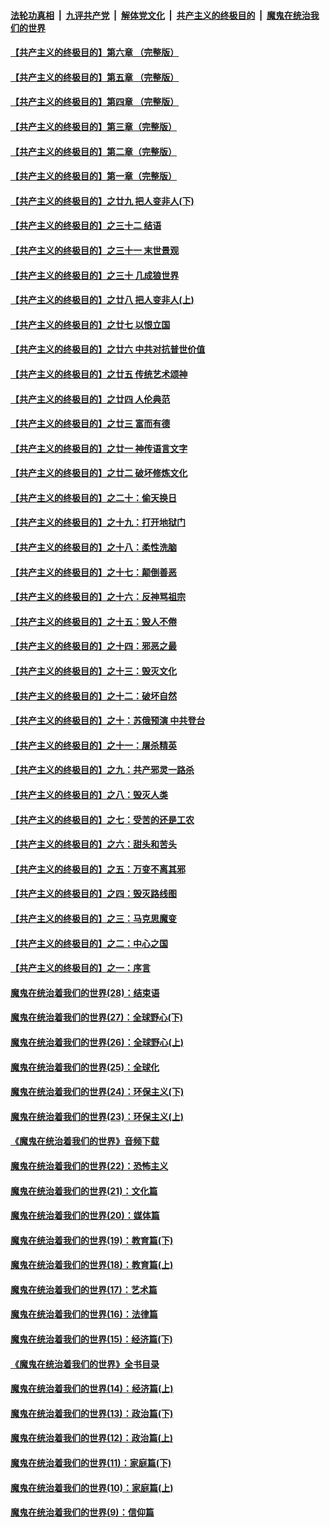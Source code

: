 

####  [法轮功真相](../../../../basic/blob/master/README.md?t=04211831) &nbsp;|&nbsp; [九评共产党](../../../../9ping.md/blob/master/README.md?t=04211831) &nbsp;|&nbsp; [解体党文化](../../../../jtdwh.md/blob/master/README.md?t=04211831)  &nbsp;|&nbsp; [共产主义的终极目的](../../../../gczydzjmd.md/blob/master/README.md?t=04211831) &nbsp;|&nbsp; [魔鬼在统治我们的世界](../../../../mgztzwmdsj.md/blob/master/README.md?t=04211831) 

#### [【共产主义的终极目的】第六章 （完整版）](../pages/nsc422/n11428913.md?t=04211831) 

#### [【共产主义的终极目的】第五章 （完整版）](../pages/nsc422/n11428912.md?t=04211831) 

#### [【共产主义的终极目的】第四章 （完整版）](../pages/nsc422/n11428907.md?t=04211831) 

#### [【共产主义的终极目的】第三章（完整版）](../pages/nsc422/n11428848.md?t=04211831) 

#### [【共产主义的终极目的】第二章（完整版）](../pages/nsc422/n11428831.md?t=04211831) 

#### [【共产主义的终极目的】第一章（完整版）](../pages/nsc422/n11417651.md?t=04211831) 

#### [【共产主义的终极目的】之廿九 把人变非人(下)](../pages/nsc422/n11344140.md?t=04211831) 

#### [【共产主义的终极目的】之三十二 结语](../pages/nsc422/n11360535.md?t=04211831) 

#### [【共产主义的终极目的】之三十一 末世景观](../pages/nsc422/n11351129.md?t=04211831) 

#### [【共产主义的终极目的】之三十 几成狼世界](../pages/nsc422/n11348280.md?t=04211831) 

#### [【共产主义的终极目的】之廿八 把人变非人(上)](../pages/nsc422/n11340492.md?t=04211831) 

#### [【共产主义的终极目的】之廿七 以恨立国](../pages/nsc422/n11336944.md?t=04211831) 

#### [【共产主义的终极目的】之廿六 中共对抗普世价值](../pages/nsc422/n11324785.md?t=04211831) 

#### [【共产主义的终极目的】之廿五 传统艺术颂神](../pages/nsc422/n11296396.md?t=04211831) 

#### [【共产主义的终极目的】之廿四 人伦典范](../pages/nsc422/n11296397.md?t=04211831) 

#### [【共产主义的终极目的】之廿三 富而有德](../pages/nsc422/n11283598.md?t=04211831) 

#### [【共产主义的终极目的】之廿一 神传语言文字](../pages/nsc422/n11263265.md?t=04211831) 

#### [【共产主义的终极目的】之廿二 破坏修炼文化](../pages/nsc422/n11245728.md?t=04211831) 

#### [【共产主义的终极目的】之二十：偷天换日](../pages/nsc422/n11238846.md?t=04211831) 

#### [【共产主义的终极目的】之十九：打开地狱门](../pages/nsc422/n11206376.md?t=04211831) 

#### [【共产主义的终极目的】之十八：柔性洗脑](../pages/nsc422/n11199994.md?t=04211831) 

#### [【共产主义的终极目的】之十七：颠倒善恶](../pages/nsc422/n11179782.md?t=04211831) 

#### [【共产主义的终极目的】之十六：反神骂祖宗](../pages/nsc422/n11166798.md?t=04211831) 

#### [【共产主义的终极目的】之十五：毁人不倦](../pages/nsc422/n11166792.md?t=04211831) 

#### [【共产主义的终极目的】之十四：邪恶之最](../pages/nsc422/n11150249.md?t=04211831) 

#### [【共产主义的终极目的】之十三：毁灭文化](../pages/nsc422/n11135227.md?t=04211831) 

#### [【共产主义的终极目的】之十二：破坏自然](../pages/nsc422/n11135214.md?t=04211831) 

#### [【共产主义的终极目的】之十：苏俄预演 中共登台](../pages/nsc422/n11118424.md?t=04211831) 

#### [【共产主义的终极目的】之十一：屠杀精英](../pages/nsc422/n11118442.md?t=04211831) 

#### [【共产主义的终极目的】之九：共产邪灵一路杀](../pages/nsc422/n11114139.md?t=04211831) 

#### [【共产主义的终极目的】之八：毁灭人类](../pages/nsc422/n11108503.md?t=04211831) 

#### [【共产主义的终极目的】之七：受苦的还是工农](../pages/nsc422/n11101809.md?t=04211831) 

#### [【共产主义的终极目的】之六：甜头和苦头](../pages/nsc422/n11096971.md?t=04211831) 

#### [【共产主义的终极目的】之五：万变不离其邪](../pages/nsc422/n11091285.md?t=04211831) 

#### [【共产主义的终极目的】之四：毁灭路线图](../pages/nsc422/n11086284.md?t=04211831) 

#### [【共产主义的终极目的】之三：马克思魔变](../pages/nsc422/n11061941.md?t=04211831) 

#### [【共产主义的终极目的】之二：中心之国](../pages/nsc422/n11047728.md?t=04211831) 

#### [【共产主义的终极目的】之一：序言](../pages/nsc422/n11086077.md?t=04211831) 

#### [魔鬼在统治着我们的世界(28)：结束语](../pages/nsc422/n10936246.md?t=04211831) 

#### [魔鬼在统治着我们的世界(27)：全球野心(下)](../pages/nsc422/n10928319.md?t=04211831) 

#### [魔鬼在统治着我们的世界(26)：全球野心(上)](../pages/nsc422/n10900318.md?t=04211831) 

#### [魔鬼在统治着我们的世界(25)：全球化](../pages/nsc422/n10788205.md?t=04211831) 

#### [魔鬼在统治着我们的世界(24)：环保主义(下)](../pages/nsc422/n10695307.md?t=04211831) 

#### [魔鬼在统治着我们的世界(23)：环保主义(上)](../pages/nsc422/n10688613.md?t=04211831) 

#### [《魔鬼在统治着我们的世界》音频下载](../pages/nsc422/n10635553.md?t=04211831) 

#### [魔鬼在统治着我们的世界(22)：恐怖主义](../pages/nsc422/n10614727.md?t=04211831) 

#### [魔鬼在统治着我们的世界(21)：文化篇](../pages/nsc422/n10597706.md?t=04211831) 

#### [魔鬼在统治着我们的世界(20)：媒体篇](../pages/nsc422/n10586579.md?t=04211831) 

#### [魔鬼在统治着我们的世界(19)：教育篇(下)](../pages/nsc422/n10564808.md?t=04211831) 

#### [魔鬼在统治着我们的世界(18)：教育篇(上)](../pages/nsc422/n10526970.md?t=04211831) 

#### [魔鬼在统治着我们的世界(17)：艺术篇](../pages/nsc422/n10499093.md?t=04211831) 

#### [魔鬼在统治着我们的世界(16)：法律篇](../pages/nsc422/n10485969.md?t=04211831) 

#### [魔鬼在统治着我们的世界(15)：经济篇(下)](../pages/nsc422/n10469975.md?t=04211831) 

#### [《魔鬼在统治着我们的世界》全书目录](../pages/nsc422/n10464261.md?t=04211831) 

#### [魔鬼在统治着我们的世界(14)：经济篇(上)](../pages/nsc422/n10457370.md?t=04211831) 

#### [魔鬼在统治着我们的世界(13)：政治篇(下)](../pages/nsc422/n10448270.md?t=04211831) 

#### [魔鬼在统治着我们的世界(12)：政治篇(上)](../pages/nsc422/n10444576.md?t=04211831) 

#### [魔鬼在统治着我们的世界(11)：家庭篇(下)](../pages/nsc422/n10440961.md?t=04211831) 

#### [魔鬼在统治着我们的世界(10)：家庭篇(上)](../pages/nsc422/n10435448.md?t=04211831) 

#### [魔鬼在统治着我们的世界(9)：信仰篇](../pages/nsc422/n10432159.md?t=04211831) 

